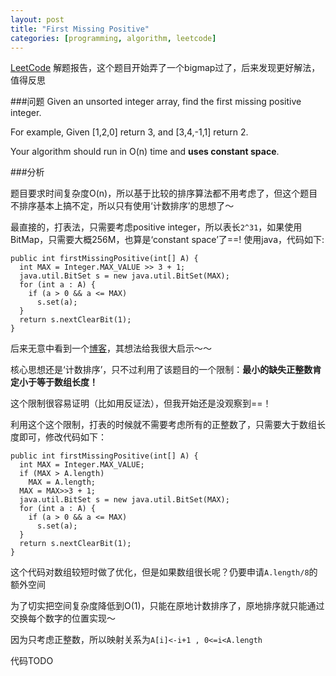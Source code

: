 ```yaml
---
layout: post
title: "First Missing Positive"
categories: [programming, algorithm, leetcode]
---
```


[LeetCode](http://leetcode.com/onlinejudge#question_41) 解题报告，这个题目开始弄了一个bigmap过了，后来发现更好解法，值得反思

###问题
Given an unsorted integer array, find the first missing positive integer.

For example,
  Given [1,2,0] return 3,
  and [3,4,-1,1] return 2.

Your algorithm should run in O(n) time and **uses constant space**.

###分析

题目要求时间复杂度O(n)，所以基于比较的排序算法都不用考虑了，但这个题目不排序基本上搞不定，所以只有使用‘计数排序’的思想了～

最直接的，打表法，只需要考虑positive integer，所以表长`2^31`，如果使用BitMap，只需要大概256M，也算是‘constant space’了==! 使用java，代码如下:

    public int firstMissingPositive(int[] A) {
      int MAX = Integer.MAX_VALUE >> 3 + 1;
      java.util.BitSet s = new java.util.BitSet(MAX);
      for (int a : A) {
        if (a > 0 && a <= MAX)
          s.set(a);
      }
      return s.nextClearBit(1);
    }

后来无意中看到一个[博客](http://www.cnblogs.com/AnnieKim/archive/2013/04/21/3034631.html)，其想法给我很大启示～～

核心思想还是‘计数排序’，只不过利用了该题目的一个限制：**最小的缺失正整数肯定小于等于数组长度！**

这个限制很容易证明（比如用反证法），但我开始还是没观察到==！

利用这个这个限制，打表的时候就不需要考虑所有的正整数了，只需要大于数组长度即可，修改代码如下：

    public int firstMissingPositive(int[] A) {
      int MAX = Integer.MAX_VALUE;
      if (MAX > A.length)
        MAX = A.length;
      MAX = MAX>>3 + 1;
      java.util.BitSet s = new java.util.BitSet(MAX);
      for (int a : A) {
        if (a > 0 && a <= MAX)
          s.set(a);
      }
      return s.nextClearBit(1);
    }

这个代码对数组较短时做了优化，但是如果数组很长呢？仍要申请`A.length/8`的额外空间

为了切实把空间复杂度降低到O(1)，只能在原地计数排序了，原地排序就只能通过交换每个数字的位置实现～

因为只考虑正整数，所以映射关系为`A[i]<-i+1 , 0<=i<A.length` 

代码TODO
